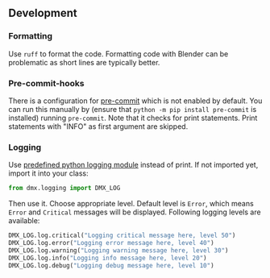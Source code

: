 ## Development

### Formatting

Use `ruff` to format the code. Formatting code with Blender can be problematic as short lines are typically better.

### Pre-commit-hooks

There is a configuration for [pre-commit](https://pre-commit.com/) which is not
enabled by default. You can run this manually by (ensure that `python -m pip
install pre-commit` is installed) running `pre-commit`. Note that it checks for
print statements. Print statements with "INFO" as first argument are skipped.

### Logging

Use [predefined python logging module](https://docs.python.org/3/library/logging.html?highlight=logging#module-logging) instead of print. If not imported yet, import it into your class:

```python
from dmx.logging import DMX_LOG
```

Then use it. Choose appropriate level. Default level is `Error`, which means `Error` and `Critical` messages will be displayed. Following logging levels are available:

```python
DMX_LOG.log.critical("Logging critical message here, level 50")
DMX_LOG.log.error("Logging error message here, level 40")
DMX_LOG.log.warning("Logging warning message here, level 30")
DMX_LOG.log.info("Logging info message here, level 20")
DMX_LOG.log.debug("Logging debug message here, level 10")
```
